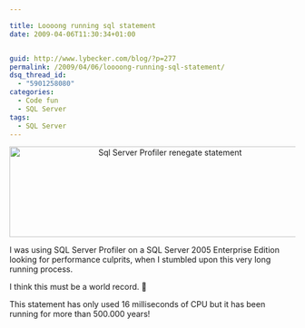 ```yaml
---

title: Loooong running sql statement
date: 2009-04-06T11:30:34+01:00


guid: http://www.lybecker.com/blog/?p=277
permalink: /2009/04/06/loooong-running-sql-statement/
dsq_thread_id:
  - "5901258080"
categories:
  - Code fun
  - SQL Server
tags:
  - SQL Server
---
```

<p style="text-align: center;">
  <a href="http://www.lybecker.com/blog/wp-content/uploads/sqlserverprofilerrenegate.jpg"><img loading="lazy" class="aligncenter size-large wp-image-278" title="Sql Server Profiler renegate statement" src="http://www.lybecker.com/blog/wp-content/uploads/sqlserverprofilerrenegate-1024x298.jpg" alt="Sql Server Profiler renegate statement" width="550" height="160" /></a>
</p>

I was using SQL Server Profiler on a SQL Server 2005 Enterprise Edition looking for performance culprits, when I stumbled upon this very long running process.

I think this must be a world record. 🙂

This statement has only used 16 milliseconds of CPU but it has been running for more than 500.000 years!

